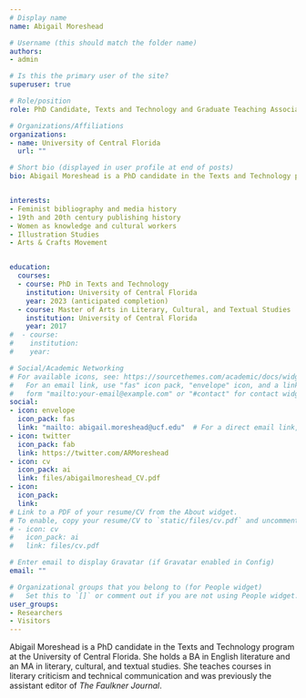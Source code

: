 ```yaml
---
# Display name
name: Abigail Moreshead

# Username (this should match the folder name)
authors:
- admin

# Is this the primary user of the site?
superuser: true

# Role/position
role: PhD Candidate, Texts and Technology and Graduate Teaching Associate, English Department

# Organizations/Affiliations
organizations:
- name: University of Central Florida
  url: ""

# Short bio (displayed in user profile at end of posts)
bio: Abigail Moreshead is a PhD candidate in the Texts and Technology program at the University of Central Florida. Her research looks at the intersection of book studies and feminist media history, focusing on gendered labor in textual production and knowledge creation. Her dissertation is on the work and global reception of women artist-engravers of the early twentieth-century wood engraving revival. Abigail is currently the assistant editor of the James Joyce Literary Supplement and the social media manager for Johnson’s Dictionary Online.


interests:
- Feminist bibliography and media history
- 19th and 20th century publishing history
- Women as knowledge and cultural workers
- Illustration Studies
- Arts & Crafts Movement


education:
  courses:
  - course: PhD in Texts and Technology
    institution: University of Central Florida
    year: 2023 (anticipated completion)
  - course: Master of Arts in Literary, Cultural, and Textual Studies
    institution: University of Central Florida
    year: 2017
#  - course:
#    institution:
#    year:

# Social/Academic Networking
# For available icons, see: https://sourcethemes.com/academic/docs/widgets/#icons
#   For an email link, use "fas" icon pack, "envelope" icon, and a link in the
#   form "mailto:your-email@example.com" or "#contact" for contact widget.
social:
- icon: envelope
  icon_pack: fas
  link: "mailto: abigail.moreshead@ucf.edu"  # For a direct email link, use "mailto:test@example.org".
- icon: twitter
  icon_pack: fab
  link: https://twitter.com/ARMoreshead
- icon: cv
  icon_pack: ai
  link: files/abigailmoreshead_CV.pdf
- icon:
  icon_pack:
  link:
# Link to a PDF of your resume/CV from the About widget.
# To enable, copy your resume/CV to `static/files/cv.pdf` and uncomment the lines below.  
# - icon: cv
#   icon_pack: ai
#   link: files/cv.pdf

# Enter email to display Gravatar (if Gravatar enabled in Config)
email: ""

# Organizational groups that you belong to (for People widget)
#   Set this to `[]` or comment out if you are not using People widget.  
user_groups:
- Researchers
- Visitors
---
```


Abigail Moreshead is a PhD candidate in the Texts and Technology program at the University of Central Florida. She holds a BA in English literature and an MA in literary, cultural, and textual studies. She teaches courses in literary criticism and technical communication and was previously the assistant editor of <em>The Faulkner Journal</em>.
